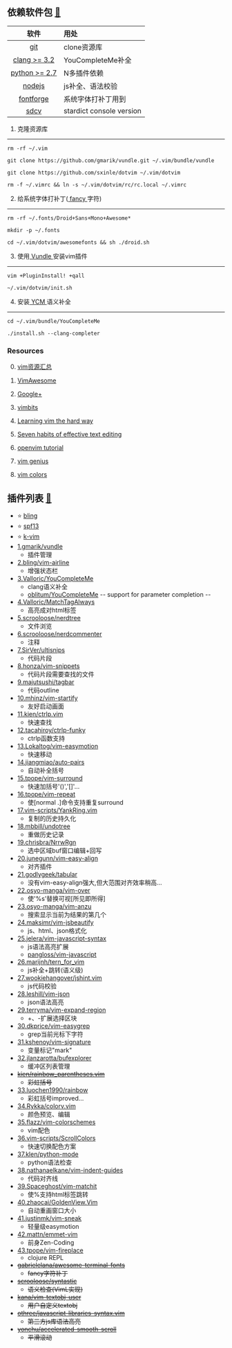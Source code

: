 依赖软件包 [:shoe:](#plugin)<a name="top"/>
----------------
软件                                                          | 用处
:------------------------------------------------------------:|:---------------------------
[git](http://www.git-scm.com/)                                |clone资源库
[clang >= 3.2](http://llvm.org/releases/download.html)        |YouCompleteMe补全
[python  >= 2.7](https://www.python.org/download/releases)    |N多插件依赖
[nodejs](http://www.nodejs.org/)                              |js补全、语法校验
[fontforge](https://github.com/fontforge/fontforge)           |系统字体打补丁用到
[sdcv](http://sourceforge.net/projects/sdcv/)                 |stardict console version

1. 克隆资源库
----------------
    rm -rf ~/.vim

    git clone https://github.com/gmarik/vundle.git ~/.vim/bundle/vundle

    git clone https://github.com/sxinle/dotvim ~/.vim/dotvim

    rm -f ~/.vimrc && ln -s ~/.vim/dotvim/rc/rc.local ~/.vimrc
2. 给系统字体打补丁([ fancy ](https://github.com/gabrielelana/awesome-terminal-fonts) 字符)
----------------------------------------------------------------------------------------------
	rm -rf ~/.fonts/Droid+Sans+Mono+Awesome*

	mkdir -p ~/.fonts

	cd ~/.vim/dotvim/awesomefonts && sh ./droid.sh

3. 使用[ Vundle ](https://github.com/gmarik/Vundle.vim)安装vim插件
---------------------------------------------------------------------

    vim +PluginInstall! +qall

    ~/.vim/dotvim/init.sh

4. 安装[ YCM ](https://github.com/Valloric/YouCompleteMe)语义补全
----------------------------------------------------------------------

    cd ~/.vim/bundle/YouCompleteMe

    ./install.sh --clang-completer

### Resources

0. [vim资源汇总](http://u.memect.com/vim/)

1. [VimAwesome](http://vimawesome.com/)

1. [Google+](https://plus.google.com/communities/105049811056605918816)

2. [vimbits](http://www.vimbits.com/bits?sort=top)

3. [Learning vim the hard way](http://learnvimscriptthehardway.stevelosh.com/)

4. [Seven habits of effective text editing](http://www.moolenaar.net/habits.html)

5. [openvim tutorial](http://www.openvim.com/tutorial.html)

6. [vim genius](http://www.vimgenius.com/)

7. [vim colors](http://vimcolors.com/)

插件列表 <a name="plugin"/>[:shoe:](#top)
-----------
*	:star: [bling](https://github.com/bling/dotvim/commits/master)
*	:star: [spf13](https://github.com/spf13/spf13-vim/commits/3.0)
*	:star: [k-vim](https://github.com/wklken/k-vim)
*  [1.gmarik/vundle](https://github.com/gmarik/vundle)
	* 插件管理
*  [2.bling/vim-airline](https://github.com/bling/vim-airline)
	* 增强状态栏
*  [3.Valloric/YouCompleteMe](https://github.com/Valloric/YouCompleteMe)
	* clang语义补全
	* [oblitum/YouCompleteMe](https://github.com/oblitum/YouCompleteMe) -- support for parameter completion --
*  [4.Valloric/MatchTagAlways](https://github.com/Valloric/MatchTagAlways)
	* 高亮成对html标签
*  [5.scrooloose/nerdtree](https://github.com/scrooloose/nerdtree)
	* 文件浏览
*  [6.scrooloose/nerdcommenter](https://github.com/scrooloose/nerdcommenter)
	* 注释
*  [7.SirVer/ultisnips](https://github.com/SirVer/ultisnips)
	* 代码片段
*  [8.honza/vim-snippets](https://github.com/honza/vim-snippets)
	* 代码片段需要查找的文件
*  [9.majutsushi/tagbar](https://github.com/majutsushi/tagbar)
	* 代码outline
*  [10.mhinz/vim-startify](https://github.com/mhinz/vim-startify)
	* 友好启动画面
*  [11.kien/ctrlp.vim](https://github.com/kien/ctrlp.vim)
	* 快速查找
*  [12.tacahiroy/ctrlp-funky](https://github.com/tacahiroy/ctrlp-funky)
	* ctrlp函数支持
*  [13.Lokaltog/vim-easymotion](https://github.com/Lokaltog/vim-easymotion)
	* 快速移动
*  [14.jiangmiao/auto-pairs](https://github.com/jiangmiao/auto-pairs)
	* 自动补全括号
*  [15.tpope/vim-surround](https://github.com/tpope/vim-surround)
	* 快速加括号'()','[]'...
*  [16.tpope/vim-repeat](https://github.com/tpope/vim-repeat)
	* 使[normal .]命令支持重复surround
*  [17.vim-scripts/YankRing.vim](https://github.com/vim-scripts/YankRing.vim)
	* 复制的历史持久化
*  [18.mbbill/undotree](https://github.com/mbbill/undotree)
	* 重做历史记录
*  [19.chrisbra/NrrwRgn](https://github.com/chrisbra/NrrwRgn)
	* 选中区域buf窗口编辑+回写
*  [20.junegunn/vim-easy-align](https://github.com/junegunn/vim-easy-align)
	* 对齐插件
*  [21.godlygeek/tabular](https://github.com/godlygeek/tabular)
	* 没有vim-easy-align强大,但大范围对齐效率稍高...
*  [22.osyo-manga/vim-over](https://github.com/osyo-manga/vim-over)
	* 使'%s'替换可视[所见即所得]
*  [23.osyo-manga/vim-anzu](https://github.com/osyo-manga/vim-anzu)
	* 搜索显示当前为结果的第几个
*  [24.maksimr/vim-jsbeautify](https://github.com/maksimr/vim-jsbeautify)
	* js、html、json格式化
*  [25.jelera/vim-javascript-syntax](https://github.com/jelera/vim-javascript-syntax)
	* js语法高亮扩展
	* [pangloss/vim-javascript](https://github.com/pangloss/vim-javascript)
*  [26.marijnh/tern_for_vim](https://github.com/marijnh/tern_for_vim)
	* js补全+跳转(语义级)
*  [27.wookiehangover/jshint.vim](https://github.com/wookiehangover/jshint.vim)
	* js代码校验
*  [28.leshill/vim-json](https://github.com/leshill/vim-json)
	* json语法高亮
*  [29.terryma/vim-expand-region](https://github.com/terryma/vim-expand-region)
	* +、-扩展选择区块
*  [30.dkprice/vim-easygrep](https://github.com/dkprice/vim-easygrep)
	* grep当前光标下字符
*  [31.kshenoy/vim-signature](https://github.com/kshenoy/vim-signature)
	* 变量标记"mark"
*  [32.jlanzarotta/bufexplorer](https://github.com/jlanzarotta/bufexplorer)
	* 缓冲区列表管理
*  ~~[kien/rainbow_parentheses.vim](https://github.com/kien/rainbow_parentheses.vim)~~
	* ~~彩虹括号~~
*  [33.luochen1990/rainbow](https://github.com/luochen1990/rainbow)
	* 彩虹括号improved...
*  [34.Rykka/colorv.vim](https://github.com/Rykka/colorv.vim)
	* 颜色预览、编辑
*  [35.flazz/vim-colorschemes](https://github.com/flazz/vim-colorschemes)
	* vim配色
*  [36.vim-scripts/ScrollColors](https://github.com/vim-scripts/ScrollColors)
	* 快速切换配色方案
*  [37.klen/python-mode](https://github.com/klen/python-mode)
	* python语法检查
*  [38.nathanaelkane/vim-indent-guides](https://github.com/nathanaelkane/vim-indent-guides)
	* 代码对齐线
*  [39.Spaceghost/vim-matchit](https://github.com/Spaceghost/vim-matchit)
	* 使%支持html标签跳转
*  [40.zhaocai/GoldenView.Vim](https://github.com/zhaocai/GoldenView.Vim)
	* 自动重画窗口大小
*  [41.justinmk/vim-sneak](https://github.com/justinmk/vim-sneak)
	* 轻量级easymotion 
*  [42.mattn/emmet-vim](https://github.com/mattn/emmet-vim)
	* 前身Zen-Coding
*  [43.tpope/vim-fireplace](https://github.com/tpope/vim-fireplace)
	* clojure REPL
*  ~~[gabrielelana/awesome-terminal-fonts](https://github.com/gabrielelana/awesome-terminal-fonts)~~
	* ~~fancy字符补丁~~
*  ~~[scrooloose/syntastic](https://github.com/scrooloose/syntastic)~~
	* ~~语义检查(VimL实现)~~
*  ~~[kana/vim-textobj-user](https://github.com/kana/vim-textobj-user)~~
	* ~~用户自定义textobj~~
*  ~~[othree/javascript-libraries-syntax.vim](https://github.com/othree/javascript-libraries-syntax.vim)~~
	* ~~第三方js库语法高亮~~
*  ~~[yonchu/accelerated-smooth-scroll](https://github.com/yonchu/accelerated-smooth-scroll)~~
	* ~~平滑滚动~~
